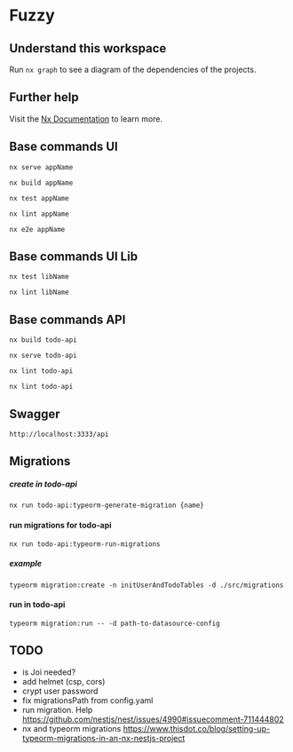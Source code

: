 # Fuzzy

## Understand this workspace

Run `nx graph` to see a diagram of the dependencies of the projects.

## Further help

Visit the [Nx Documentation](https://nx.dev) to learn more.


## Base commands UI
`nx serve appName`

`nx build appName` 

`nx test appName`

`nx lint appName`

`nx e2e appName`

## Base commands UI Lib
`nx test libName`

`nx lint libName`


## Base commands API
`nx build todo-api`

`nx serve todo-api`

`nx lint todo-api`

`nx lint todo-api`

## Swagger
`http://localhost:3333/api`

## Migrations
##### create in todo-api  
`nx run todo-api:typeorm-generate-migration {name}`

#### run migrations for todo-api
`nx run todo-api:typeorm-run-migrations`

##### example  
`typeorm migration:create -n initUserAndTodoTables -d ./src/migrations`

#### run in todo-api
`typeorm migration:run -- -d path-to-datasource-config`


## TODO
- is Joi needed?
- add helmet (csp, cors)
- crypt user password
- fix migrationsPath from config.yaml
- run migration. Help https://github.com/nestjs/nest/issues/4990#issuecomment-711444802
- nx and typeorm migrations https://www.thisdot.co/blog/setting-up-typeorm-migrations-in-an-nx-nestjs-project
